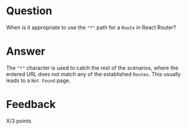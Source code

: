 # Question

When is it appropriate to use the `"*"` path for a `Route` in React Router?

# Answer
The `"*"` character is used to catch the rest of the scenarios, where the entered URL does not match any of the established `Routes`. This usually leads to a `Not Found` page.  

# Feedback

X/3 points